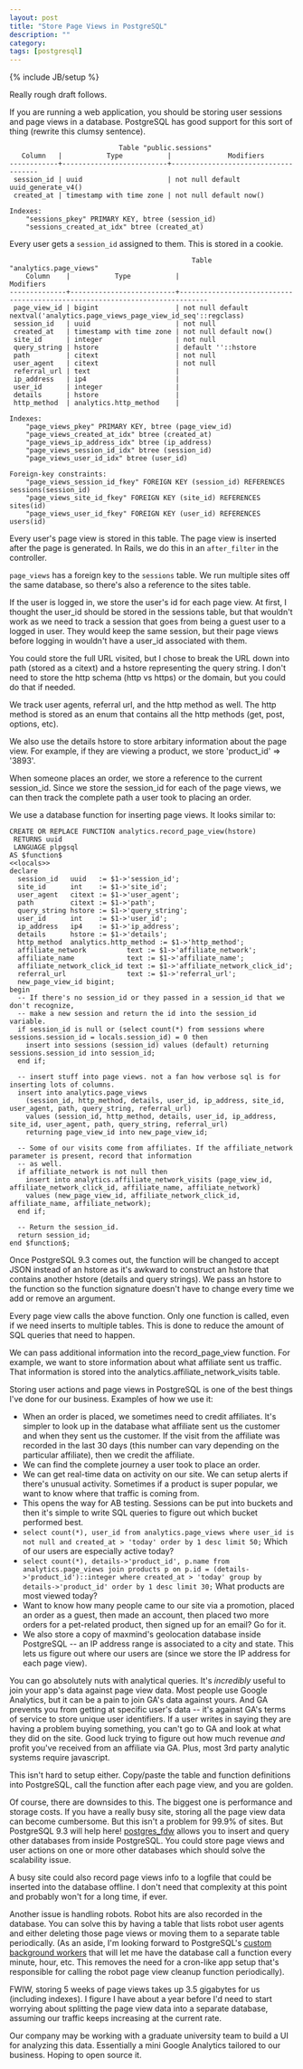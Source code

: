 ```yaml
---
layout: post
title: "Store Page Views in PostgreSQL"
description: ""
category:
tags: [postgresql]
---
```

{% include JB/setup %}

Really rough draft follows.

If you are running a web application, you should be storing user sessions and page views in a database. PostgreSQL
has good support for this sort of thing (rewrite this clumsy sentence).

                               Table "public.sessions"
       Column   |           Type           |              Modifiers
    ------------+--------------------------+-------------------------------------
     session_id | uuid                     | not null default uuid_generate_v4()
     created_at | timestamp with time zone | not null default now()

    Indexes:
        "sessions_pkey" PRIMARY KEY, btree (session_id)
        "sessions_created_at_idx" btree (created_at)

Every user gets a `session_id` assigned to them. This is stored in a cookie. 

                                                 Table "analytics.page_views"
        Column    |           Type           |                                  Modifiers
    --------------+--------------------------+-----------------------------------------------------------------------------
     page_view_id | bigint                   | not null default nextval('analytics.page_views_page_view_id_seq'::regclass)
     session_id   | uuid                     | not null
     created_at   | timestamp with time zone | not null default now()
     site_id      | integer                  | not null
     query_string | hstore                   | default ''::hstore
     path         | citext                   | not null
     user_agent   | citext                   | not null
     referral_url | text                     |
     ip_address   | ip4                      |
     user_id      | integer                  |
     details      | hstore                   |
     http_method  | analytics.http_method    |

    Indexes:
        "page_views_pkey" PRIMARY KEY, btree (page_view_id)
        "page_views_created_at_idx" btree (created_at)
        "page_views_ip_address_idx" btree (ip_address)
        "page_views_session_id_idx" btree (session_id)
        "page_views_user_id_idx" btree (user_id)

    Foreign-key constraints:
        "page_views_session_id_fkey" FOREIGN KEY (session_id) REFERENCES sessions(session_id)
        "page_views_site_id_fkey" FOREIGN KEY (site_id) REFERENCES sites(id)
        "page_views_user_id_fkey" FOREIGN KEY (user_id) REFERENCES users(id)


Every user's page view is stored in this table. The page view is inserted after the page is generated.
In Rails, we do this in an `after_filter` in the controller. 

`page_views` has a foreign key to the `sessions` table.
We run multiple sites off the same database, so there's also a reference to the sites table.

If the user is logged in, we store the user's id for each page view.
At first, I thought the user_id should be stored in the sessions table, but that wouldn't work 
as we need to track a session that goes from being a guest user to a logged in user. They would keep
the same session, but their page views before logging in wouldn't have a user_id associated with them.

You could store the full URL visited, but I chose to break the URL down into path (stored as a citext)
and a hstore representing the query string. I don't need to store the http schema (http vs https) or the 
domain, but you could do that if needed.

We track user agents, referral url, and the http method as well. The http method is stored
as an enum that contains all the http methods (get, post, options, etc). 

We also use the details hstore to store arbitary information about the page view. For example, 
if they are viewing a product, we store 'product_id' => '3893'. 

When someone places an order, we store a reference to the current session_id.
Since we store the session_id for each of the page views, we can then track the complete path
a user took to placing an order.

We use a database function for inserting page views. It looks similar to:

    CREATE OR REPLACE FUNCTION analytics.record_page_view(hstore)
     RETURNS uuid
     LANGUAGE plpgsql
    AS $function$
    <<locals>>
    declare
      session_id   uuid   := $1->'session_id';
      site_id      int    := $1->'site_id';
      user_agent   citext := $1->'user_agent';
      path         citext := $1->'path';
      query_string hstore := $1->'query_string';
      user_id      int    := $1->'user_id';
      ip_address   ip4    := $1->'ip_address';
      details      hstore := $1->'details';
      http_method  analytics.http_method := $1->'http_method';
      affiliate_network          text := $1->'affiliate_network';
      affiliate_name             text := $1->'affiliate_name';
      affiliate_network_click_id text := $1->'affiliate_network_click_id';
      referral_url               text := $1->'referral_url';
      new_page_view_id bigint;
    begin
      -- If there's no session_id or they passed in a session_id that we don't recognize, 
      -- make a new session and return the id into the session_id variable.
      if session_id is null or (select count(*) from sessions where sessions.session_id = locals.session_id) = 0 then
        insert into sessions (session_id) values (default) returning sessions.session_id into session_id;
      end if;

      -- insert stuff into page views. not a fan how verbose sql is for inserting lots of columns.
      insert into analytics.page_views
        (session_id, http_method, details, user_id, ip_address, site_id, user_agent, path, query_string, referral_url)
        values (session_id, http_method, details, user_id, ip_address, site_id, user_agent, path, query_string, referral_url)
        returning page_view_id into new_page_view_id;

      -- Some of our visits come from affiliates. If the affiliate_network parameter is present, record that information
      -- as well. 
      if affiliate_network is not null then
        insert into analytics.affiliate_network_visits (page_view_id, affiliate_network_click_id, affiliate_name, affiliate_network)
        values (new_page_view_id, affiliate_network_click_id, affiliate_name, affiliate_network);
      end if;

      -- Return the session_id.
      return session_id;
    end $function$;


Once PostgreSQL 9.3 comes out, the function will be changed to accept JSON instead of an hstore as it's
awkward to construct an hstore that contains another hstore (details and query strings).
We pass an hstore to the function so the function signature doesn't have to change every time we 
add or remove an argument.

Every page view calls the above function. Only one function is called, even if we need inserts to multiple tables.
This is done to reduce the amount of SQL queries that need to happen.

We can pass additional information into the record_page_view function. For example, we want to store
information about what affiliate sent us traffic. 
That information is stored into the analytics.affiliate_network_visits table.

Storing user actions and page views in PostgreSQL is one of the best things I've done for our business.
Examples of how we use it:

* When an order is placed, we sometimes need to credit affiliates. It's simpler to look up in the database
what affiliate sent us the customer and when they sent us the customer. If the visit from the affiliate
was recorded in the last 30 days (this number can vary depending on the particular affiliate), then we 
credit the affiliate. 
* We can find the complete journey a user took to place an order.
* We can get real-time data on activity on our site. We can setup alerts if there's unusual activity.
Sometimes if a product is super popular, we want to know where that traffic is coming from.
* This opens the way for AB testing. Sessions can be put into buckets and then it's simple to 
write SQL queries to figure out which bucket performed best.
* `select count(*), user_id from analytics.page_views where user_id is not null and created_at > 'today' order by 1 desc limit 50;`
Which of our users are especially active today?
* `select count(*), details->'product_id', p.name from analytics.page_views join products p on p.id = (details->'product_id')::integer where created_at > 'today' group by details->'product_id' order by 1 desc limit 30;`
What products are most viewed today?
* Want to know how many people came to our site via a promotion, placed an order as a guest, then made an account, 
then placed two more orders for a pet-related product, then signed up for an email? Go for it.
* We also store a copy of maxmind's geolocation database inside PostgreSQL -- an IP address range
is associated to a city and state. This lets us figure out where our users are (since we store the IP address
for each page view). 

You can go absolutely nuts with analytical queries. It's *incredibly* useful to join your app's data
against page view data. Most people use Google Analytics, but it can be a pain to join GA's data
against yours. And GA prevents you from getting at specific user's data -- it's against GA's terms 
of service to store unique user identifiers. If a user writes in saying they are having a problem buying
something, you can't go to GA and look at what they did on the site. Good luck trying to figure out
how much revenue *and* profit you've received from an affiliate via GA. Plus, most 3rd party analytic
systems require javascript.

This isn't hard to setup either. Copy/paste the table and function definitions into PostgreSQL, call
the function after each page view, and you are golden. 

Of course, there are downsides to this. The biggest one is performance and storage costs. If you have a
really busy site, storing all the page view data can become cumbersome. But this isn't a problem for 99.9%
of sites.  But PostgreSQL 9.3 will help here! [postgres_fdw](http://www.postgresql.org/docs/9.3/static/postgres-fdw.html)
allows you to insert and query other databases from inside PostgreSQL. You could store page views and user
actions on one or more other databases which should solve the scalability issue.

A busy site could also record page views info to a logfile that could be inserted into the database offline.
I don't need that complexity at this point and probably won't for a long time, if ever. 

Another issue is handling robots. Robot hits are also recorded in the database. You can solve 
this by having a table that lists robot user agents and either deleting those page views or 
moving them to a separate table periodically. 
(As an aside, I'm looking forward to PostgreSQL's 
[custom background workers](http://www.postgresql.org/docs/9.3/static/bgworker.html)
that will let me have the database call a function every minute, hour, etc. This removes the 
need for a cron-like app setup that's responsible for calling the robot page view cleanup function
periodically).

FWIW, storing 5 weeks of page views takes up 3.5 gigabytes for us (including indexes). I figure I have
about a year before I'd need to start worrying about splitting the page view data into a separate database, 
assuming our traffic keeps increasing at the current rate.

Our company may be working with a graduate university team to build a UI for analyzing this data. 
Essentially a mini Google Analytics tailored to our business. Hoping to open source it.
